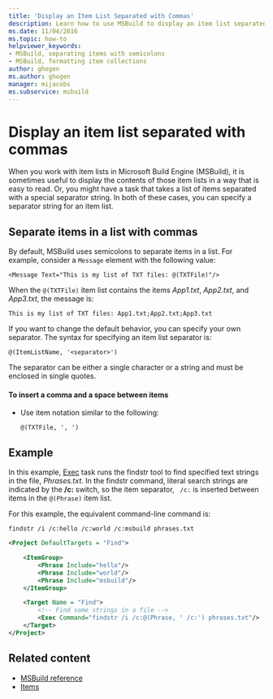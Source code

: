 ```yaml
---
title: 'Display an Item List Separated with Commas'
description: Learn how to use MSBuild to display an item list separated with commas, or specify other separator strings for an item list.
ms.date: 11/04/2016
ms.topic: how-to
helpviewer_keywords:
- MSBuild, separating items with semicolons
- MSBuild, formatting item collections
author: ghogen
ms.author: ghogen
manager: mijacobs
ms.subservice: msbuild
---
```

# Display an item list separated with commas

When you work with item lists in Microsoft Build Engine (MSBuild), it is sometimes useful to display the contents of those item lists in a way that is easy to read. Or, you might have a task that takes a list of items separated with a special separator string. In both of these cases, you can specify a separator string for an item list.

## Separate items in a list with commas

By default, MSBuild uses semicolons to separate items in a list. For example, consider a `Message` element with the following value:

`<Message Text="This is my list of TXT files: @(TXTFile)"/>`

When the `@(TXTFile)` item list contains the items *App1.txt*, *App2.txt*, and *App3.txt*, the message is:

`This is my list of TXT files: App1.txt;App2.txt;App3.txt`

If you want to change the default behavior, you can specify your own separator. The syntax for specifying an item list separator is:

`@(ItemListName, '<separator>')`

The separator can be either a single character or a string and must be enclosed in single quotes.

#### To insert a comma and a space between items

- Use item notation similar to the following:

    `@(TXTFile, ', ')`

## Example

In this example, [Exec](../msbuild/exec-task.md) task runs the findstr tool to find specified text strings in the file, *Phrases.txt*. In the findstr command, literal search strings are indicated by the **/c:** switch, so the item separator, ` /c:` is inserted between items in the `@(Phrase)` item list.

For this example, the equivalent command-line command is:

`findstr /i /c:hello /c:world /c:msbuild phrases.txt`

```xml
<Project DefaultTargets = "Find">

    <ItemGroup>
        <Phrase Include="hello"/>
        <Phrase Include="world"/>
        <Phrase Include="msbuild"/>
    </ItemGroup>

    <Target Name = "Find">
        <!-- Find some strings in a file -->
        <Exec Command="findstr /i /c:@(Phrase, ' /c:') phrases.txt"/>
    </Target>
</Project>
```

## Related content

- [MSBuild reference](../msbuild/msbuild-reference.md)
- [Items](../msbuild/msbuild-items.md)
